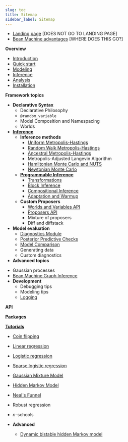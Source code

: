 ```yaml
---
slug: toc
title: Sitemap
sidebar_label: Sitemap
---
```

* [Landing page](landing_page/landing_page.md) [DOES NOT GO TO LANDING PAGE]
* [Bean Machine advantages](landing_page/bean_machine_advantages.md) [WHERE DOES THIS GO?]

**Overview**

* [Introduction](overview/introduction/introduction.md)
* [Quick start](overview/quick_start/quick_start.md)
* [Modeling](overview/modeling/modeling.md)
* [Inference](overview/inference/inference.md)
* [Analysis](overview/analysis/analysis.md)
* [Installation](overview/installation/installation.md)

**Framework topics**

* **Declarative Syntax**
  * Declarative Philosophy
  * `@random_variable`
  * Model Composition and Namespacing
  * Worlds
* **[Inference](framework_topics/inference/inference.md)**
  * **Inference methods**
    * [Uniform Metropolis-Hastings](framework_topics/inference/uniform_metropolis_hastings.md)
    * [Random Walk Metropolis-Hastings](framework_topics/inference/random_walk.md)
    * [Ancestral Metropolis-Hastings](framework_topics/inference/ancestral_metropolis_hastings.md)
    * Metropolis-Adjusted Langevin Algorithm
    * [Hamiltonian Monte Carlo and NUTS](framework_topics/inference/hamiltonian_monte_carlo.md)
    * [Newtonian Monte Carlo](framework_topics/inference/newtonian_monte_carlo.md)
  * **[Programmable Inference](framework_topics/programmable_inference/programmable_inference.md)**
    * [Transformations](framework_topics/programmable_inference/transforms.md)
    * [Block Inference](framework_topics/programmable_inference/block_inference.md)
    * [Compositional Inference](framework_topics/programmable_inference/compositional_inference.md)
    * [Adaptation and Warmup](framework_topics/programmable_inference/adaptive_inference.md)
  * **Custom Proposers**
    * [Worlds and Variables API](framework_topics/custom_proposers/variable.md)
    * [Proposers API](framework_topics/custom_proposers/custom_proposers.md)
    * Mixture of proposers
    * Diff and diffstack
* **Model evaluation**
  * [Diagnostics Module](framework_topics/model_evaluation/diagnostics.md)
  * [Posterior Predictive Checks](framework_topics/model_evaluation/posterior_predictive_checks.md)
  * [Model Comparison](framework_topics/model_evaluation/model_comparison.md)
  * Generating data <!-- simulate should go here! -->
  * Custom diagnostics <!-- optional for now -->
* **Advanced topics**
<!-- I don't think we'll plan to have any of these ready for a while. -->
  * Gaussian processes
  * [Bean Machine Graph Inference](overview/beanstalk/beanstalk.md)
* **Development**
  * Debugging tips
  * Modeling tips
  * [Logging](framework_topics/development/logging.md)


**API**
<!-- Brian Johnson will link this in. See ../website/sidebars.js for where we think 'API' will go... -->

**[Packages](overview/packages/packages.md)**

**[Tutorials](overview/tutorials/tutorials.md)**

* [Coin flipping](https://www.internalfb.com/intern/anp/view/?id=277521)
* [Linear regression](https://www.internalfb.com/intern/anp/view/?id=282519)
* [Logistic regression](https://www.internalfb.com/intern/anp/view/?id=280068)
* [Sparse logistic regression](https://www.internalfb.com/intern/anp/view/?id=275391)
* [Gaussian Mixture Model](https://www.internalfb.com/intern/anp/view/?id=270772)
* [Hidden Markov Model](https://www.internalfb.com/intern/anp/view/?id=273851)
* [Neal's Funnel](https://www.internalfb.com/intern/anp/view/?id=273308)
* Robust regression
* $n$-schools

* **Advanced**
  * [Dynamic bistable hidden Markov model](https://www.internalfb.com/intern/anp/view/?id=275944)

